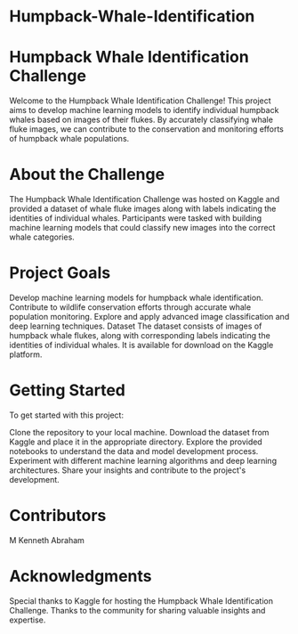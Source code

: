 # Humpback-Whale-Identification
# Humpback Whale Identification Challenge
Welcome to the Humpback Whale Identification Challenge! This project aims to develop machine learning models to identify individual humpback whales based on images of their flukes. By accurately classifying whale fluke images, we can contribute to the conservation and monitoring efforts of humpback whale populations.

# About the Challenge
The Humpback Whale Identification Challenge was hosted on Kaggle and provided a dataset of whale fluke images along with labels indicating the identities of individual whales. Participants were tasked with building machine learning models that could classify new images into the correct whale categories.

# Project Goals
Develop machine learning models for humpback whale identification.
Contribute to wildlife conservation efforts through accurate whale population monitoring.
Explore and apply advanced image classification and deep learning techniques.
Dataset
The dataset consists of images of humpback whale flukes, along with corresponding labels indicating the identities of individual whales. It is available for download on the Kaggle platform.

# Getting Started
To get started with this project:

Clone the repository to your local machine.
Download the dataset from Kaggle and place it in the appropriate directory.
Explore the provided notebooks to understand the data and model development process.
Experiment with different machine learning algorithms and deep learning architectures.
Share your insights and contribute to the project's development.
# Contributors
M Kenneth Abraham
# Acknowledgments
Special thanks to Kaggle for hosting the Humpback Whale Identification Challenge.
Thanks to the community for sharing valuable insights and expertise.
